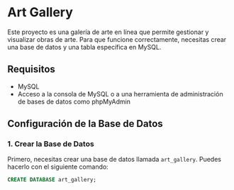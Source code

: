 # Art Gallery

Este proyecto es una galería de arte en línea que permite gestionar y visualizar obras de arte. Para que funcione correctamente, necesitas crear una base de datos y una tabla específica en MySQL.

## Requisitos

- MySQL
- Acceso a la consola de MySQL o a una herramienta de administración de bases de datos como phpMyAdmin

## Configuración de la Base de Datos

### 1. Crear la Base de Datos

Primero, necesitas crear una base de datos llamada `art_gallery`. Puedes hacerlo con el siguiente comando:

```sql
CREATE DATABASE art_gallery;
